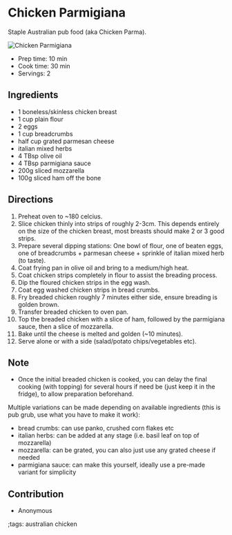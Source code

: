 # Chicken Parmigiana

Staple Australian pub food (aka Chicken Parma).

![Chicken Parmigiana](pix/chicken-parmigiana.webp)

- Prep time: 10 min
- Cook time: 30 min
- Servings: 2

## Ingredients

- 1 boneless/skinless chicken breast
- 1 cup plain flour
- 2 eggs
- 1 cup breadcrumbs
- half cup grated parmesan cheese
- italian mixed herbs
- 4 TBsp olive oil
- 4 TBsp parmigiana sauce
- 200g sliced mozzarella
- 100g sliced ham off the bone

## Directions

1. Preheat oven to ~180 celcius.
2. Slice chicken thinly into strips of roughly 2-3cm. This depends entirely on the size of the chicken breast, most breasts should make 2 or 3 good strips.
3. Prepare several dipping stations: One bowl of flour, one of beaten eggs, one of breadcrumbs + parmesan cheese + sprinkle of italian mixed herb (to taste).
4. Coat frying pan in olive oil and bring to a medium/high heat.
5. Coat chicken strips completely in flour to assist the breading process.
6. Dip the floured chicken strips in the egg wash.
7. Coat egg washed chicken strips in bread crumbs.
8. Fry breaded chicken roughly 7 minutes either side, ensure breading is golden brown.
9. Transfer breaded chicken to oven pan.
10. Top the breaded chicken with a slice of ham, followed by the parmigiana sauce, then a slice of mozzarella.
11. Bake until the cheese is melted and golden (~10 minutes).
12. Serve alone or with a side (salad/potato chips/vegetables etc).

## Note

- Once the initial breaded chicken is cooked, you can delay the final cooking (with topping) for several hours if need be (just keep it in the fridge), to allow preparation beforehand.

Multiple variations can be made depending on available ingredients (this is pub grub, use what you have to make it work):
- bread crumbs: can use panko, crushed corn flakes etc
- italian herbs: can be added at any stage (i.e. basil leaf on top of mozzarella)
- mozzarella: can be grated, you can also just use any grated cheese if needed
- parmigiana sauce: can make this yourself, ideally use a pre-made variant for simplicity


## Contribution

- Anonymous

;tags: australian chicken
